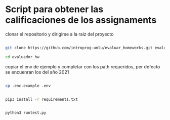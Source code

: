 # Script para obtener las calificaciones de los assignaments

clonar el repositorio y 
dirigirse a la raiz del proyecto

```bash

git clone https://github.com/introprog-unlu/evaluar_homeworks.git evaluador_hw

cd evaluador_hw

```

copiar el env de ejemplo y completar con los path requeridos, per defecto se encuenran los del año 2021

```bash

cp .enc.example .env

```

```bash

pip3 install -r requirements.txt

```


```bash

python3 runtest.py

```